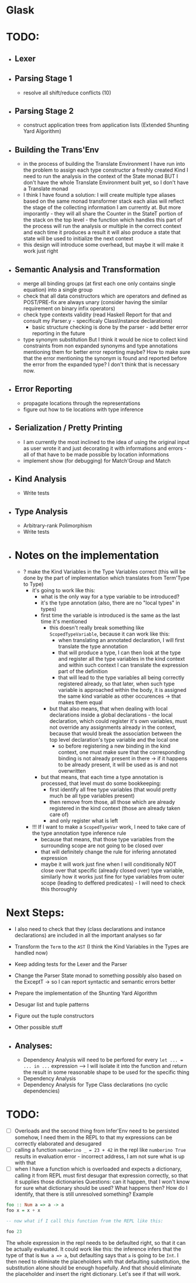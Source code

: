 # Glask


# TODO:
- ## Lexer
- ## Parsing Stage 1
  - resolve all shift/reduce conflicts (10)
- ## Parsing Stage 2
  - construct application trees from application lists (Extended Shunting Yard Algorithm)

- ## Building the Trans'Env
  - in the process of building the Translate Environment I have run into the problem
    to assign each type constructor a freshly created Kind I need to run the analysis
    in the context of the State monad
    BUT I don't have the whole Translate Environment built yet, so I don't have a Translate monad
  - I think I have found a solution:
    I will create multiple type aliases based on the same monad transformer stack
    each alias will reflect the stage of the collecting information I am currently at.
    But more imporantly - they will all share the Counter in the StateT portion of the stack
    on the top level - the function which handles this part of the process
    will run the analysis or multiple in the correct context and each time it produces a result it will also produce a state
    that state will be used to initialize the next context
  - this design will introduce some overhead, but maybe it will make it work just right

- ## Semantic Analysis and Transformation
  - merge all binding groups (at first each one only contains single equation) into a single group
  - check that all data constructors which are operators and defined as POST/PRE-fix are always unary (consider having the similar requirement on binary infix operators)
  - check type contexts validity (read Haskell Report for that and consult my Parser.y - specificaly Class\Instance declarations)
    - basic structure checking is done by the parser - add better error reporting in the future
  - type synonym substitution
    But I think it would be nice to collect kind constraints from non expanded synonyms and type annotations mentioning them for better error reporting maybe?
    How to make sure that the error mentioning the synonym is found and reported before the error from the expanded type?
    I don't think that is necessary now.

- ## Error Reporting
  - propagate locations through the representations
  - figure out how to tie locations with type inference

- ## Serialization / Pretty Printing
  - I am currently the most inclined to the idea of using the original input as user wrote it and just decorating it with informations and errors - all of that have to be made possible by location informations
  - implement show (for debugging) for Match'Group and Match

- ## Kind Analysis
  - Write tests

- ## Type Analysis
  - Arbitrary-rank Polimorphism
  - Write tests

- # Notes on the implementation
  - ? make the Kind Variables in the Type Variables correct (this will be done by the part of implementation which translates from Term'Type to Type)
      - it's going to work like this:
        - what is the only way for a type variable to be introduced?
        - it's the type annotation (also, there are no "local types" in types)
        - first time the variable is introduced is the same as the last time it's mentioned
          - this doesn't really break something like `ScopedTypeVariable`, because it can work like this:
            - when translating an annotated declaration, I will first translate the type annotation
            - that will produce a type, I can then look at the type and register all the type variables in the kind context and within such context I can translate the expression part of the definition
            - that will lead to the type variables all being correctly registered already, so that later, when such type variable is approached within the body, it is assigned the same kind variable as other occurences -> that makes them equal
          - but that also means, that when dealing with local declarations inside a global declarations - the local declaration, which could register it's own variables, must not override any assignments already in the context, because that would break the association between the top level declaration's type variable and the local one
            - so before registering a new binding in the kind context, one must make sure that the corresponding binding is not already present in there -> if it happens to be already present, it will be used as is and not overwritten
        - but that means, that each time a type annotation is processed, that level must do some bookkeeping:
          - first identify all free type variables (that would pretty much be all type variables present)
          - then remove from those, all those which are already registered in the kind context
            (those are already taken care of)
          - and only register what is left
      - !!! If I want to make a `ScopedTypeVar` work, I need to take care of the type annotation type inference rule
        - because that means, that those type variables from the surrounding scope are not going to be closed over
        - that will definitely change the rule for infering annotated expression
        - maybe it will work just fine when I will conditionally NOT close over that specific (already closed over) type variable, similarly how it works just fine for type variables from outer scope (leading to deffered predicates) - I will need to check this thoroughly


# Next Steps:
- I also need to check that they (class declarations and instance declarations) are included in all the important analyses so far
- Transform the `Term` to the `AST` (I think the Kind Variables in the Types are handled now)
- Keep adding tests for the Lexer and the Parser
- Change the Parser State monad to something possibly also based on the ExceptT -> so I can report syntactic and semantic errors better
- Prepare the implementation of the Shunting Yard Algorithm
- Desugar list and tuple patterns
- Figure out the tuple constructors
- Other possible stuff

- ## Analyses:
  - Dependency Analysis will need to be perfored for every `let ... = ... in ...` expression --> I will isolate it into the function and return the result in some reasonable shape to be used for the specific thing
  - Dependency Analysis
  - Dependency Analysis for Type Class declarations (no cyclic dependencies)



# TODO:
- [ ] Overloads and the second thing from Infer'Env need to be persisted somehow, I need them in the REPL to that my expressions can be correctly elaborated and desugared
- [ ] calling a function `numberino _ = 23 + 42` in the repl like `numberino True` results in evaluation error - incorrect address, I am not sure what is up with that
- [ ] when I have a function which is overloaded and expects a dictionary, calling it from REPL must first desugar that expression correctly, so that it supplies those dictionaries
      Questions: can it happen, that I won't know for sure what dictionary should be used? What happens then? How do I identify, that there is still unresolved something?
      Example

```haskell
foo :: Num a => a -> a
foo x = x + x

-- now what if I call this function from the REPL like this:

foo 23
```

The whole expression in the repl needs to be defaulted right, so that it can be actually evaluated.
It could work like this:
the inference infers that the type of that is `Num a => a`, but defaulting says that `a` is going to be `Int`.
I then need to eliminate the placeholders with that defaulting substitution, the substitution alone should be enough hopefully.
And that should eliminate the placeholder and insert the right dictionary.
Let's see if that will work.
